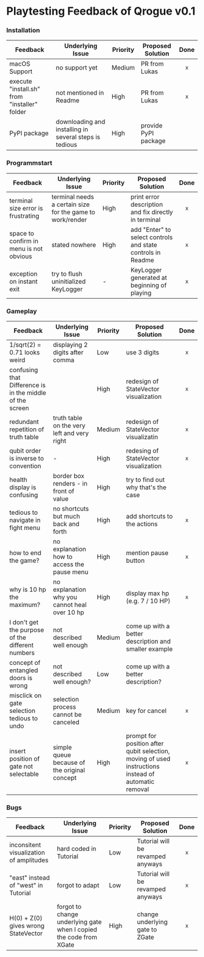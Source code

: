 # Playtesting Feedback of Qrogue v0.1



### Installation

Feedback | Underlying Issue | Priority | Proposed Solution | Done
| - | - | - | - | :-: |
macOS Support | no support yet | Medium | PR from Lukas | `x`
execute "install.sh" from "installer" folder | not mentioned in Readme | High | PR from Lukas | `x`
PyPI package | downloading and installing in several steps is tedious | High | provide PyPI package | 


### Programmstart

Feedback | Underlying Issue | Priority | Proposed Solution | Done
| - | - | - | - | :-: |
terminal size error is frustrating | terminal needs a certain size for the game to work/render | High | print error description and fix directly in terminal | `x`
space to confirm in menu is not obvious | stated nowhere | High | add "Enter" to select controls and state controls in Readme | `x`
exception on instant exit | try to flush uninitialized KeyLogger | - | KeyLogger generated at beginning of playing | `x` 



### Gameplay

Feedback | Underlying Issue | Priority | Proposed Solution | Done
| - | - | - | - | :-: |
1/sqrt(2) = 0.71 looks weird | displaying 2 digits after comma | Low | use 3 digits | `x`
confusing that Difference is in the middle of the screen | | High | redesign of StateVector visualization | `x`
redundant repetition of truth table | truth table on the very left and very right | Medium | redesign of StateVector visualizatin | `x`
qubit order is inverse to convention | - | High | redesing of StateVector visualization | `x`
health display is confusing | border box renders - in front of value | High | try to find out why that's the case | 
tedious to navigate in fight menu | no shortcuts but much back and forth | High | add shortcuts to the actions | `x`
how to end the game? | no explanation how to access the pause menu | High | mention pause button | `x`
why is 10 hp the maximum? | no explanation why you cannot heal over 10 hp | High | display max hp (e.g. 7 / 10 HP) | `x`
I don't get the purpose of the different numbers | not described well enough | Medium | come up with a better description and smaller example | 
concept of entangled doors is wrong | not described well enough? | Low | come up with a better description? | 
misclick on gate selection tedious to undo | selection process cannot be canceled | Medium | key for cancel | `x`
insert position of gate not selectable | simple queue because of the original concept | High | prompt for position after qubit selection, moving of used instructions instead of automatic removal | `x`

### Bugs
Feedback | Underlying Issue | Priority | Proposed Solution | Done
| - | - | - | - | :-: |
inconsitent visualization of amplitudes | hard coded in Tutorial | Low | Tutorial will be revamped anyways | `x`
"east" instead of "west" in Tutorial | forgot to adapt | Low | Tutorial will be revamped anyways | `x`
H(0) + Z(0) gives wrong StateVector | forgot to change underlying gate when I copied the code from XGate | High | change underlying gate to ZGate | `x`
